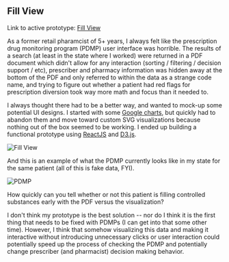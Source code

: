 ## Fill View

Link to active prototype: [Fill View](https://legrand.io/fill-view/)

As a former retail pharamcist of 5+ years, I always felt like the prescription drug monitoring program (PDMP) user interface was horrible.  The results of a search (at least in the state where I worked) were returned in a PDF document which didn't allow for any interaction (sorting / filtering / decision support / etc), prescriber and pharmacy information was hidden away at the bottom of the PDF and only referred to within the data as a strange code name, and trying to figure out whether a patient had red flags for prescription diversion took way more math and focus than it needed to.

I always thought there had to be a better way, and wanted to mock-up some potential UI designs.  I started with some [Google charts](https://developers.google.com/chart/), but quickly had to abandon them and move toward custom SVG visualizations because nothing out of the box seemed to be working.  I ended up building a functional prototype using [ReactJS](https://reactjs.org/) and [D3.js](https://d3js.org/).

![Fill View](https://github.com/jrlegrand/jrlegrand.github.io/blob/master/img/fill-view/fillview.jpg)

And this is an example of what the PDMP currently looks like in my state for the same patient (all of this is fake data, FYI).

![PDMP](https://github.com/jrlegrand/jrlegrand.github.io/blob/master/img/fill-view/pdmp.jpg)

How quickly can you tell whether or not this patient is filling controlled substances early with the PDF versus the visualization?

I don't think my prototype is the best solution -- nor do I think it is the first thing that needs to be fixed with PDMPs (I can get into that some other time).  However, I think that somehow visualizing this data and making it interactive without introducing unnecessary clicks or user interaction could potentially speed up the process of checking the PDMP and potentially change prescriber (and pharmacist) decision making behavior.
